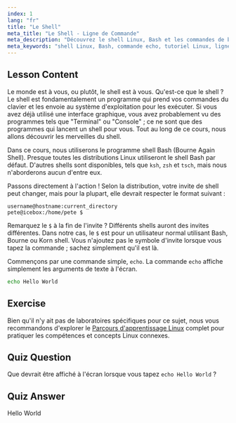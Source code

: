 ```yaml
---
index: 1
lang: "fr"
title: "Le Shell"
meta_title: "Le Shell - Ligne de Commande"
meta_description: "Découvrez le shell Linux, Bash et les commandes de base comme 'echo'. Comprenez les invites de shell et commencez votre parcours Linux avec ce guide convivial pour débutants."
meta_keywords: "shell Linux, Bash, commande echo, tutoriel Linux, ligne de commande, Linux débutant, invite de shell, guide Linux"
---
```


## Lesson Content

Le monde est à vous, ou plutôt, le shell est à vous. Qu'est-ce que le shell ? Le shell est fondamentalement un programme qui prend vos commandes du clavier et les envoie au système d'exploitation pour les exécuter. Si vous avez déjà utilisé une interface graphique, vous avez probablement vu des programmes tels que "Terminal" ou "Console" ; ce ne sont que des programmes qui lancent un shell pour vous. Tout au long de ce cours, nous allons découvrir les merveilles du shell.

Dans ce cours, nous utiliserons le programme shell Bash (Bourne Again Shell). Presque toutes les distributions Linux utiliseront le shell Bash par défaut. D'autres shells sont disponibles, tels que `ksh`, `zsh` et `tsch`, mais nous n'aborderons aucun d'entre eux.

Passons directement à l'action ! Selon la distribution, votre invite de shell peut changer, mais pour la plupart, elle devrait respecter le format suivant :

```plaintext
username@hostname:current_directory
pete@icebox:/home/pete $
```

Remarquez le `$` à la fin de l'invite ? Différents shells auront des invites différentes. Dans notre cas, le `$` est pour un utilisateur normal utilisant Bash, Bourne ou Korn shell. Vous n'ajoutez pas le symbole d'invite lorsque vous tapez la commande ; sachez simplement qu'il est là.

Commençons par une commande simple, `echo`. La commande `echo` affiche simplement les arguments de texte à l'écran.

```bash
echo Hello World
```

## Exercise

Bien qu'il n'y ait pas de laboratoires spécifiques pour ce sujet, nous vous recommandons d'explorer le [Parcours d'apprentissage Linux](https://labex.io/fr/learn/linux) complet pour pratiquer les compétences et concepts Linux connexes.

## Quiz Question

Que devrait être affiché à l'écran lorsque vous tapez `echo Hello World` ?

## Quiz Answer

Hello World